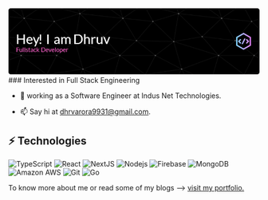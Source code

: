 <img src="https://raw.githubusercontent.com/DhruvA99/DhruvA99/master/github-header-image%20(12).png" />
### Interested in Full Stack Engineering 

- 🔭 working as a Software Engineer at Indus Net Technologies.
<!-- - ✨ core values are creative, authenticity and independent thinking. -->
- 📫 Say hi at dhrvarora9931@gmail.com.

<!-- ### Some of my Personal Projects I've worked on - 
- [Fitness Legion Social](fitnesslegion-social.netlify.app/)
- [Fitness Legion Media](fitnesslegion-media.netlify.app/)
- [Fitness Legion Media](fitnesslegion-media.netlify.app/) -->


## ⚡ Technologies

![TypeScript](https://img.shields.io/badge/-TypeScript-black?style=flat-square&logo=typescript)
![React](https://img.shields.io/badge/-React-black?style=flat-square&logo=react)
![NextJS](https://img.shields.io/badge/-Next.js-black?style=flat-square&logo=Next.js)
![Nodejs](https://img.shields.io/badge/-Nodejs-black?style=flat-square&logo=Node.js)
![Firebase](https://img.shields.io/badge/-Firebase-black?style=flat-square&logo=firebase)
![MongoDB](https://img.shields.io/badge/-MongoDB-black?style=flat-square&logo=mongodb)
![Amazon AWS](https://img.shields.io/badge/Amazon%20AWS-black?style=flat-square&logo=amazon-aws)
![Git](https://img.shields.io/badge/-Git-black?style=flat-square&logo=git)
![Go](https://img.shields.io/badge/-Go-black?style=flat-square&logo=go)

To know more about me or read some of my blogs ⟶ [visit my portfolio.](https://dhruvarora.netlify.app/)


